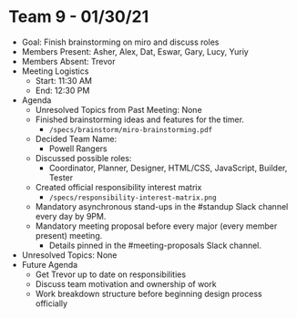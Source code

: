 # Team 9 - 01/30/21

- Goal: Finish brainstorming on miro and discuss roles
- Members Present: Asher, Alex, Dat, Eswar, Gary, Lucy, Yuriy
- Members Absent: Trevor
- Meeting Logistics
  - Start: 11:30 AM
  - End: 12:30 PM
- Agenda
  - Unresolved Topics from Past Meeting: None
  - Finished brainstorming ideas and features for the timer.
    - `/specs/brainstorm/miro-brainstorming.pdf`
  - Decided Team Name:
    - Powell Rangers
  - Discussed possible roles:
    - Coordinator, Planner, Designer, HTML/CSS, JavaScript, Builder, Tester
  - Created official responsibility interest matrix
    - `/specs/responsibility-interest-matrix.png`
  - Mandatory asynchronous stand-ups in the #standup Slack channel every day by 9PM.
  - Mandatory meeting proposal before every major (every member present) meeting.
    - Details pinned in the #meeting-proposals Slack channel.
- Unresolved Topics: None
- Future Agenda
  - Get Trevor up to date on responsibilities
  - Discuss team motivation and ownership of work
  - Work breakdown structure before beginning design process officially
